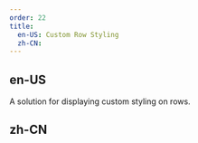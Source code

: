 ```yaml
---
order: 22
title:
  en-US: Custom Row Styling
  zh-CN: 
---
```

## en-US

A solution for displaying custom styling on rows.

## zh-CN